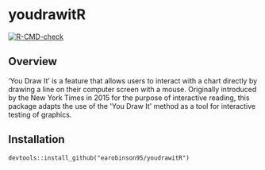 # youdrawitR

<!-- badges: start -->

[![R-CMD-check](https://github.com/earobinson95/youdrawitR/actions/workflows/R-CMD-check.yaml/badge.svg)](https://github.com/earobinson95/youdrawitR/actions/workflows/R-CMD-check.yaml)
<!-- badges: end -->

## Overview

‘You Draw It’ is a feature that allows users to interact with a chart directly by drawing a line on their computer screen with a mouse. Originally introduced by the New York Times in 2015 for the purpose of interactive reading, this package adapts the use of the 'You Draw It' method as a tool for interactive testing of graphics.

## Installation

```markdown
devtools::install_github("earobinson95/youdrawitR")
```
